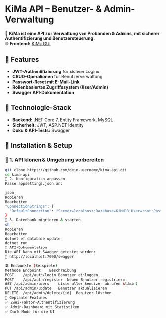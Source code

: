 # KiMa API – Benutzer- & Admin-Verwaltung

**🔹 KiMa ist eine API zur Verwaltung von Probanden & Admins, mit sicherer Authentifizierung und Benutzersteuerung.**  
🌐 **Frontend:** [KiMa GUI](https://github.com/dein-username/kima-gui)  

## 🚀 Features
- **JWT-Authentifizierung** für sichere Logins
- **CRUD-Operationen** für Benutzerverwaltung
- **Passwort-Reset mit E-Mail-Link**
- **Rollenbasiertes Zugriffssystem (User/Admin)**
- **Swagger API-Dokumentation**

## 📂 Technologie-Stack
- **Backend:** .NET Core 7, Entity Framework, MySQL  
- **Sicherheit:** JWT, ASP.NET Identity  
- **Doku & API-Tests:** Swagger  

## 🔧 Installation & Setup
### 🔹 1. API klonen & Umgebung vorbereiten
```sh
git clone https://github.com/dein-username/kima-api.git
cd kima-api
🔹 2. Konfiguration anpassen
Passe appsettings.json an:

json
Kopieren
Bearbeiten
"ConnectionStrings": {
  "DefaultConnection": "Server=localhost;Database=KiMaDB;User=root;Password=1234;"
}
🔹 3. Datenbank migrieren & starten
sh
Kopieren
Bearbeiten
dotnet ef database update
dotnet run
📡 API-Dokumentation
Die API kann mit Swagger getestet werden:
🔗 http://localhost:7090/swagger

🛠 Endpunkte (Beispiele)
Methode	Endpoint	Beschreibung
POST	/api/auth/login	Benutzer einloggen
POST	/api/auth/register	Neuen Benutzer registrieren
GET	/api/admin/users	Liste aller Benutzer abrufen (Admin)
PUT	/api/admin/update	Benutzer aktualisieren
DELETE	/api/admin/delete/{id}	Benutzer löschen
🚀 Geplante Features
✅ Zwei-Faktor-Authentifizierung
✅ Admin-Dashboard mit Statistiken
✅ Dark Mode für die UI
